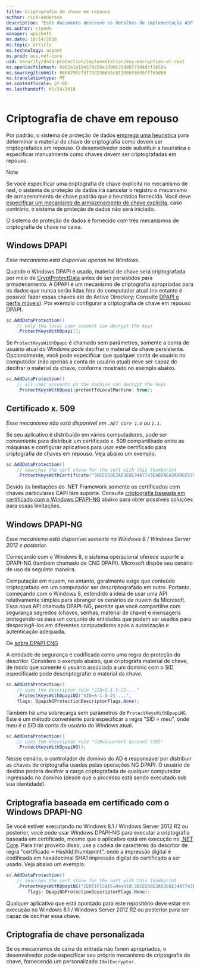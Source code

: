 ```yaml
---
title: Criptografia de chave em repouso
author: rick-anderson
description: "Este documento descreve os detalhes de implementação ASP.NET Core proteção chave de criptografia de dados em repouso."
ms.author: riande
manager: wpickett
ms.date: 10/14/2016
ms.topic: article
ms.technology: aspnet
ms.prod: asp.net-core
uid: security/data-protection/implementation/key-encryption-at-rest
ms.openlocfilehash: 0a62a1a10e578e59e1d80579d80779d4dcf1658a
ms.sourcegitcommit: 060879fcf3f73d2366b5c811986f8695fff65db8
ms.translationtype: MT
ms.contentlocale: pt-BR
ms.lasthandoff: 01/24/2018
---
```

# <a name="key-encryption-at-rest"></a>Criptografia de chave em repouso

<a name="data-protection-implementation-key-encryption-at-rest"></a>

Por padrão, o sistema de proteção de dados [emprega uma heurística](xref:security/data-protection/configuration/default-settings) para determinar o material de chave de criptografia como devem ser criptografados em repouso. O desenvolvedor pode substituir a heurística e especificar manualmente como chaves devem ser criptografadas em repouso.

> [!NOTE]
> Se você especificar uma criptografia de chave explícita no mecanismo de rest, o sistema de proteção de dados irá cancelar o registro o mecanismo de armazenamento de chave padrão que a heurística fornecida. Você deve [especificar um mecanismo de armazenamento de chave explícita](key-storage-providers.md#data-protection-implementation-key-storage-providers), caso contrário, o sistema de proteção de dados não será iniciado.

<a name="data-protection-implementation-key-encryption-at-rest-providers"></a>

O sistema de proteção de dados é fornecido com três mecanismos de criptografia de chave na caixa.

## <a name="windows-dpapi"></a>Windows DPAPI

*Esse mecanismo está disponível apenas no Windows.*

Quando o Windows DPAPI é usado, material de chave será criptografada por meio de [CryptProtectData](https://msdn.microsoft.com/library/windows/desktop/aa380261(v=vs.85).aspx) antes de ser persistidos para armazenamento. A DPAPI é um mecanismo de criptografia apropriadas para os dados que nunca serão lidas fora do computador atual (no entanto é possível fazer essas chaves até do Active Directory; Consulte [DPAPI e perfis móveis](https://support.microsoft.com/kb/309408/#6)). Por exemplo configurar a criptografia de chave em repouso DPAPI.

```csharp
sc.AddDataProtection()
    // only the local user account can decrypt the keys
    .ProtectKeysWithDpapi();
```

Se `ProtectKeysWithDpapi` é chamado sem parâmetros, somente a conta de usuário atual do Windows pode decifrar o material da chave persistente. Opcionalmente, você pode especificar que qualquer conta de usuário no computador (não apenas a conta de usuário atual) deve ser capaz de decifrar o material da chave, conforme mostrado no exemplo abaixo.

```csharp
sc.AddDataProtection()
    // all user accounts on the machine can decrypt the keys
    .ProtectKeysWithDpapi(protectToLocalMachine: true);
```

## <a name="x509-certificate"></a>Certificado x. 509

*Esse mecanismo não está disponível em `.NET Core 1.0` ou `1.1`.*

Se seu aplicativo é distribuído em vários computadores, pode ser conveniente para distribuir um certificado x. 509 compartilhado entre as máquinas e configurar aplicativos para usar este certificado para criptografia de chaves em repouso. Veja abaixo um exemplo.

```csharp
sc.AddDataProtection()
    // searches the cert store for the cert with this thumbprint
    .ProtectKeysWithCertificate("3BCE558E2AD3E0E34A7743EAB5AEA2A9BD2575A0");
```

Devido às limitações do .NET Framework somente os certificados com chaves particulares CAPI têm suporte. Consulte [criptografia baseada em certificado com o Windows DPAPI-NG](#data-protection-implementation-key-encryption-at-rest-dpapi-ng) abaixo para obter possíveis soluções para essas limitações.

<a name="data-protection-implementation-key-encryption-at-rest-dpapi-ng"></a>

## <a name="windows-dpapi-ng"></a>Windows DPAPI-NG

*Esse mecanismo está disponível somente no Windows 8 / Windows Server 2012 e posterior.*

Começando com o Windows 8, o sistema operacional oferece suporte a DPAPI-NG (também chamado de CNG DPAPI). Microsoft dispõe seu cenário de uso da seguinte maneira.

   Computação em nuvem, no entanto, geralmente exige que conteúdo criptografado em um computador ser descriptografado em outro. Portanto, começando com o Windows 8, estendido a ideia de usar uma API relativamente simples para abranger os cenários de nuvem da Microsoft. Essa nova API chamada DPAPI-NG, permite que você compartilhe com segurança segredos (chaves, senhas, material de chave) e mensagens protegendo-os para um conjunto de entidades que podem ser usados para desprotegê-los em diferentes computadores após a autorização e autenticação adequada.

   De [sobre DPAPI CNG](https://msdn.microsoft.com/library/windows/desktop/hh706794(v=vs.85).aspx)

A entidade de segurança é codificada como uma regra de proteção do descritor. Considere o exemplo abaixo, que criptografa material de chave, de modo que somente o usuário associado a um domínio com o SID especificado pode descriptografar o material da chave.

```csharp
sc.AddDataProtection()
    // uses the descriptor rule "SID=S-1-5-21-..."
    .ProtectKeysWithDpapiNG("SID=S-1-5-21-...",
    flags: DpapiNGProtectionDescriptorFlags.None);
```

Também há uma sobrecarga sem parâmetros de `ProtectKeysWithDpapiNG`. Este é um método conveniente para especificar a regra "SID = meu", onde meu é o SID da conta de usuário do Windows atual.

```csharp
sc.AddDataProtection()
    // uses the descriptor rule "SID={current account SID}"
    .ProtectKeysWithDpapiNG();
```

Nesse cenário, o controlador de domínio do AD é responsável por distribuir as chaves de criptografia usadas pelas operações NG DPAPI. O usuário de destino poderá decifrar a carga criptografada de qualquer computador ingressado no domínio (desde que o processo está sendo executado sob sua identidade).

## <a name="certificate-based-encryption-with-windows-dpapi-ng"></a>Criptografia baseada em certificado com o Windows DPAPI-NG

Se você estiver executando no Windows 8.1 / Windows Server 2012 R2 ou posterior, você pode usar Windows DPAPI-NG para executar a criptografia baseada em certificado, mesmo que o aplicativo está em execução no [.NET Core](https://www.microsoft.com/net/core). Para tirar proveito disso, use a cadeia de caracteres do descritor de regra "certificado = HashId:thumbprint", onde a impressão digital é codificada em hexadecimal SHA1 impressão digital do certificado a ser usado. Veja abaixo um exemplo.

```csharp
sc.AddDataProtection()
    // searches the cert store for the cert with this thumbprint
    .ProtectKeysWithDpapiNG("CERTIFICATE=HashId:3BCE558E2AD3E0E34A7743EAB5AEA2A9BD2575A0",
        flags: DpapiNGProtectionDescriptorFlags.None);
```

Qualquer aplicativo que está apontado para este repositório deve estar em execução no Windows 8.1 / Windows Server 2012 R2 ou posterior para ser capaz de decifrar essa chave.

## <a name="custom-key-encryption"></a>Criptografia de chave personalizada

Se os mecanismos de caixa de entrada não forem apropriados, o desenvolvedor pode especificar seu próprio mecanismo de criptografia de chave, fornecendo um personalizado `IXmlEncryptor`.
